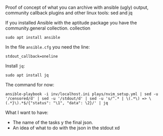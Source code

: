 Proof of concept of what you can archive with ansible (ugly) output, community callback plugins and other linux tools: sed and jq

If you installed Ansible with the aptitude package you have the community.general collection. collection

```
sudo apt install ansible
```

In the file `ansible.cfg` you need the line:

```
stdout_callback=oneline
```

Install `jq`:

```
sudo apt install jq
```

The command for now:

```
ansible-playbook -i inv/localhost.ini plays/nvim_setup.yml | sed -u '/censored/d' | sed -u '/stdout/d' | sed -u 's/^.* | \(.*\) => \(.*}\).*$/{"status": "\1", "data": \2}/' | jq
```

What I want to have:
- The name of the tasks y the final json.
- An idea of what to do with the json in the stdout xd
